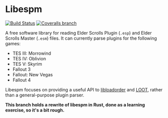 Libespm
=======

[![Build Status](https://travis-ci.org/WrinklyNinja/libespm.svg?branch=rust-rewrite)](https://travis-ci.org/WrinklyNinja/libespm)
[![Coveralls branch](https://img.shields.io/coveralls/WrinklyNinja/libespm/rust-rewrite.svg)](https://coveralls.io/github/WrinklyNinja/libespm)

A free software library for reading Elder Scrolls Plugin (`.esp`) and Elder Scrolls Master (`.esm`) files. It can currently parse plugins for the following games:

* TES III: Morrowind
* TES IV: Oblivion
* TES V: Skyrim
* Fallout 3
* Fallout: New Vegas
* Fallout 4

Libespm focuses on providing a useful API to [libloadorder](https://github.com/WrinklyNinja/libloadorder) and [LOOT](https://github.com/loot/loot), rather than a general-purpose plugin parser.

**This branch holds a rewrite of libespm in Rust, done as a learning exercise, so it's a bit rough.**
